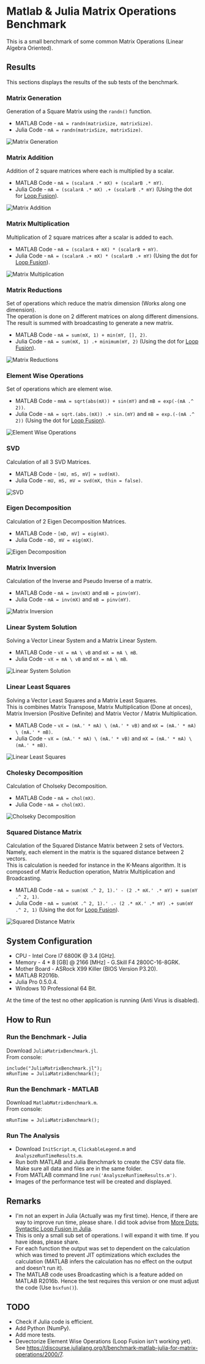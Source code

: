 # Matlab & Julia Matrix Operations Benchmark

This is a small benchmark of some common Matrix Operations (Linear Algebra Oriented).  

## Results
This sections displays the results of the sub tests of the benchmark.

### Matrix Generation

Generation of a Square Matrix using the `randn()` function.
 * MATLAB Code - `mA = randn(matrixSize, matrixSize)`.
 * Julia Code - `mA = randn(matrixSize, matrixSize)`. 

![Matrix Generation][01]

### Matrix Addition

Addition of 2 square matrices where each is multiplied by a scalar.  
 * MATLAB Code - `mA = (scalarA .* mX) + (scalarB .* mY)`.
 * Julia Code - `mA = (scalarA .* mX) .+ (scalarB .* mY)` (Using the dot for [Loop Fusion][20]).

![Matrix Addition][02]

### Matrix Multiplication

Multiplication of 2 square matrices after a scalar is added to each.  
 * MATLAB Code - `mA = (scalarA + mX) * (scalarB + mY)`.
 * Julia Code - `mA = (scalarA .+ mX) * (scalarB .+ mY)` (Using the dot for [Loop Fusion][20]).

![Matrix Multiplication][03]

### Matrix Reductions

Set of operations which reduce the matrix dimension (Works along one dimension).  
The operation is done on 2 different matrices on along different dimensions.  
The result is summed with broadcasting to generate a new matrix.

 * MATLAB Code - `mA = sum(mX, 1) + min(mY, [], 2)`.
 * Julia Code - `mA = sum(mX, 1) .+ minimum(mY, 2)` (Using the dot for [Loop Fusion][20]).

![Matrix Reductions][04]
 
### Element Wise Operations
Set of operations which are element wise.

 * MATLAB Code - `mmA = sqrt(abs(mX)) + sin(mY)` and `mB = exp(-(mA .^ 2))`.
 * Julia Code - `mA = sqrt.(abs.(mX)) .+ sin.(mY)` and `mB = exp.(-(mA .^ 2))` (Using the dot for [Loop Fusion][20]). 

![Element Wise Operations][05]

### SVD

Calculation of all 3 SVD Matrices.

 * MATLAB Code - `[mU, mS, mV] = svd(mX)`.
 * Julia Code - `mU, mS, mV = svd(mX, thin = false)`.

![SVD][06]

### Eigen Decomposition

Calculation of 2 Eigen Decomposition Matrices.

 * MATLAB Code - `[mD, mV] = eig(mX)`.
 * Julia Code - `mD, mV = eig(mX)`.

![Eigen Decomposition][07]

### Matrix Inversion

Calculation of the Inverse and Pseudo Inverse of a matrix.

 * MATLAB Code - `mA = inv(mX)` and `mB = pinv(mY)`.
 * Julia Code - `mA = inv(mX)` and `mB = pinv(mY)`.

![Matrix Inversion][08]

### Linear System Solution

Solving a Vector Linear System and a Matrix Linear System.

 * MATLAB Code - `vX = mA \ vB` and `mX = mA \ mB`.
 * Julia Code - `vX = mA \ vB` and `mX = mA \ mB`.

![Linear System Solution][09]

### Linear Least Squares

Solving a Vector Least Squares and a Matrix Least Squares.  
This is combines Matrix Transpose, Matrix Multiplication (Done at onces), Matrix Inversion (Positive Definite) and Matrix Vector / Matrix Multiplication.

 * MATLAB Code - `vX = (mA.' * mA) \ (mA.' * vB)` and `mX = (mA.' * mA) \ (mA.' * mB)`.
 * Julia Code - `vX = (mA.' * mA) \ (mA.' * vB)` and `mX = (mA.' * mA) \ (mA.' * mB)`.

![Linear Least Squares][10]

### Cholesky Decomposition

Calculation of Cholseky Decomposition.

 * MATLAB Code - `mA = chol(mX)`.
 * Julia Code - `mA = chol(mX)`.

![Cholseky Decomposition][11]

### Squared Distance Matrix

Calculation of the Squared Distance Matrix between 2 sets of Vectors.  
Namely, each element in the matrix is the squared distance between 2 vectors.  
This is calculation is needed for instance in the K-Means algorithm.
It is composed of Matrix Reduction operation, Matrix Multiplication and Broadcasting. 

 * MATLAB Code - `mA = sum(mX .^ 2, 1).' - (2 .* mX.' .* mY) + sum(mY .^ 2, 1)`.
 * Julia Code - `mA = sum(mX .^ 2, 1).' .- (2 .* mX.' .* mY) .+ sum(mY .^ 2, 1)` (Using the dot for [Loop Fusion][20]).

![Squared Distance Matrix][12]


## System Configuration
 * CPU - Intel Core I7 6800K @ 3.4 [GHz].
 * Memory - 4 * 8 [GB] @ 2166 [MHz] - G.Skill F4 2800C-16-8GRK.
 * Mother Board - ASRock X99 Killer (BIOS Version P3.20).
 * MATLAB R2016b.
 * Julia Pro 0.5.0.4.
 * Windows 10 Professional 64 Bit.

At the time of the test no other application is running (Anti Virus is disabled).

## How to Run
### Run the Benchmark - Julia
Download `JuliaMatrixBenchmark.jl`.  
From console:
```
include("JuliaMatrixBenchmark.jl");
mRunTime = JuliaMatrixBenchmark();
```

### Run the Benchmark - MATLAB
Download `MatlabMatrixBenchmark.m`.  
From console:
```
mRunTime = JuliaMatrixBenchmark();
```

### Run The Analysis
 * Download `InitScript.m`, `ClickableLegend.m` and `AnalyszeRunTimeResults.m`.
 * Run both MATLAB and Julia Benchmark to create the CSV data file. Make sure all data and files are in the same folder.
 * From MATLAB command line `run('AnalyszeRunTimeResults.m')`.
 * Images of the performance test will be created and displayed.

## Remarks
 * I'm not an expert in Julia (Actually was my first time). Hence, if there are way to improve run time, please share. I did took advise from [More Dots: Syntactic Loop Fusion in Julia][20].
 * This is only a small sub set of operations. I will expand it with time. If you have ideas, please share.
 * For each function the output was set to dependent on the calculation which was timed to prevent JIT optimizations which excludes the calculation (MATLAB infers the calculation has no effect on the output and doesn't run it).
 * The MATLAB code uses Broadcasting which is a feature added on MATLAB R2016b. Hence the test requires this version or one must adjust the code (Use `bsxfun()`).

## TODO
 * Check if Julia code is efficient.
 * Add Python (NumPy).
 * Add more tests.
 * Devectorize Element Wise Operations (Loop Fusion isn't working yet). See <https://discourse.julialang.org/t/benchmark-matlab-julia-for-matrix-operations/2000/7>.

 
  [01]: https://github.com/RoyiAvital/MatlabJuliaMatrixOperationsBenchmark/raw/master/Figure0001.png
  [02]: https://github.com/RoyiAvital/MatlabJuliaMatrixOperationsBenchmark/raw/master/Figure0002.png
  [03]: https://github.com/RoyiAvital/MatlabJuliaMatrixOperationsBenchmark/raw/master/Figure0003.png
  [04]: https://github.com/RoyiAvital/MatlabJuliaMatrixOperationsBenchmark/raw/master/Figure0004.png
  [05]: https://github.com/RoyiAvital/MatlabJuliaMatrixOperationsBenchmark/raw/master/Figure0005.png
  [06]: https://github.com/RoyiAvital/MatlabJuliaMatrixOperationsBenchmark/raw/master/Figure0006.png
  [07]: https://github.com/RoyiAvital/MatlabJuliaMatrixOperationsBenchmark/raw/master/Figure0007.png
  [08]: https://github.com/RoyiAvital/MatlabJuliaMatrixOperationsBenchmark/raw/master/Figure0008.png
  [09]: https://github.com/RoyiAvital/MatlabJuliaMatrixOperationsBenchmark/raw/master/Figure0009.png
  [10]: https://github.com/RoyiAvital/MatlabJuliaMatrixOperationsBenchmark/raw/master/Figure0010.png
  [11]: https://github.com/RoyiAvital/MatlabJuliaMatrixOperationsBenchmark/raw/master/Figure0011.png
  [12]: https://github.com/RoyiAvital/MatlabJuliaMatrixOperationsBenchmark/raw/master/Figure0012.png
  [20]: http://julialang.org/blog/2017/01/moredots
